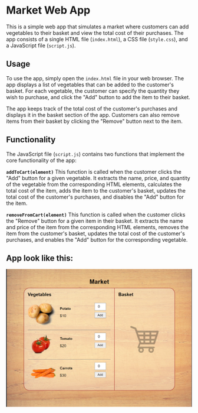 # Market Web App
This is a simple web app that simulates a market where customers can add vegetables to their basket and view the total cost of their purchases. The app consists of a single HTML file (`index.html`), a CSS file (`style.css`), and a JavaScript file (`script.js`).

## Usage
To use the app, simply open the `index.html` file in your web browser. The app displays a list of vegetables that can be added to the customer's basket. For each vegetable, the customer can specify the quantity they wish to purchase, and click the "Add" button to add the item to their basket.

The app keeps track of the total cost of the customer's purchases and displays it in the basket section of the app. Customers can also remove items from their basket by clicking the "Remove" button next to the item.

## Functionality
The JavaScript file (`script.js`) contains two functions that implement the core functionality of the app:

**`addToCart(element)`**
This function is called when the customer clicks the "Add" button for a given vegetable. It extracts the name, price, and quantity of the vegetable from the corresponding HTML elements, calculates the total cost of the item, adds the item to the customer's basket, updates the total cost of the customer's purchases, and disables the "Add" button for the item.

**`removeFromCart(element)`**
This function is called when the customer clicks the "Remove" button for a given item in their basket. It extracts the name and price of the item from the corresponding HTML elements, removes the item from the customer's basket, updates the total cost of the customer's purchases, and enables the "Add" button for the corresponding vegetable.

## App look like this:

![](./Images/app.PNG)